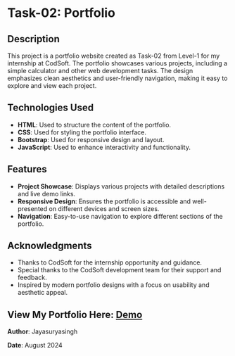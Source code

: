 # Task-02: Portfolio

## Description

This project is a portfolio website created as Task-02 from Level-1 for my internship at CodSoft. The portfolio showcases various projects, including a simple calculator and other web development tasks. The design emphasizes clean aesthetics and user-friendly navigation, making it easy to explore and view each project.

## Technologies Used

- **HTML**: Used to structure the content of the portfolio.
- **CSS**: Used for styling the portfolio interface.
- **Bootstrap**: Used for responsive design and layout.
- **JavaScript**: Used to enhance interactivity and functionality.

## Features

- **Project Showcase**: Displays various projects with detailed descriptions and live demo links.
- **Responsive Design**: Ensures the portfolio is accessible and well-presented on different devices and screen sizes.
- **Navigation**: Easy-to-use navigation to explore different sections of the portfolio.

## Acknowledgments

- Thanks to CodSoft for the internship opportunity and guidance.
- Special thanks to the CodSoft development team for their support and feedback.
- Inspired by modern portfolio designs with a focus on usability and aesthetic appeal.

## View My Portfolio Here: [Demo](https://hrjayasuryasingh9.github.io/CODSOFT/Level-1/Task-2/)

**Author**: Jayasuryasingh

**Date**: August 2024

